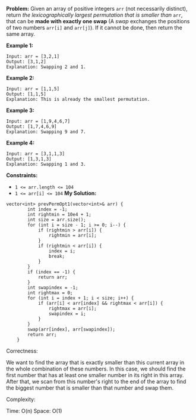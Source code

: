 **Problem:**
Given an array of positive integers `arr` (not necessarily distinct), return *the lexicographically largest permutation that is smaller than* `arr`, that can be **made with exactly one swap** (A *swap* exchanges the positions of two numbers `arr[i]` and `arr[j]`). If it cannot be done, then return the same array.

 

**Example 1:**

```
Input: arr = [3,2,1]
Output: [3,1,2]
Explanation: Swapping 2 and 1.
```

**Example 2:**

```
Input: arr = [1,1,5]
Output: [1,1,5]
Explanation: This is already the smallest permutation.
```

**Example 3:**

```
Input: arr = [1,9,4,6,7]
Output: [1,7,4,6,9]
Explanation: Swapping 9 and 7.
```

**Example 4:**

```
Input: arr = [3,1,1,3]
Output: [1,3,1,3]
Explanation: Swapping 1 and 3.
```

 

**Constraints:**

- `1 <= arr.length <= 104`
- `1 <= arr[i] <= 104`
**My Solution:**
```
vector<int> prevPermOpt1(vector<int>& arr) {
        int index = -1;
        int rightmin = 10e4 + 1;
        int size = arr.size();
        for (int i = size - 1; i >= 0; i--) {
            if (rightmin > arr[i]) {
                rightmin = arr[i];
            }
            if (rightmin < arr[i]) {
                index = i;
                break;
            }
        }
        if (index == -1) {
            return arr;
        }
        int swapindex = -1;
        int rightmax = 0;
        for (int i = index + 1; i < size; i++) {
            if (arr[i] < arr[index] && rightmax < arr[i]) {
                rightmax = arr[i];
                swapindex = i;
            }
        }
        swap(arr[index], arr[swapindex]);
        return arr;
    }
```
Correctness:

We want to find the array that is exactly smaller than this current array in the whole combination of these numbers. In this case, we should find the first number that has at least one smaller number in its right in this array. After that, we scan from this number's right to the end of the array to find the biggest number that is smaller than that number and swap them.

Complexity:

Time: O(n)
Space: O(1)